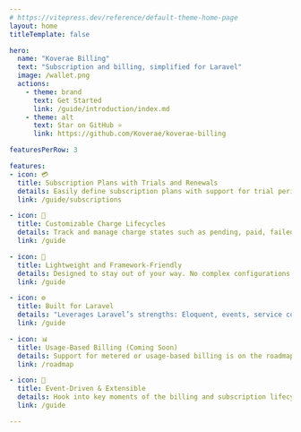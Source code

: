 ```yaml
---
# https://vitepress.dev/reference/default-theme-home-page
layout: home
titleTemplate: false

hero:
  name: "Koverae Billing"
  text: "Subscription and billing, simplified for Laravel"
  image: /wallet.png
  actions:
    - theme: brand
      text: Get Started
      link: /guide/introduction/index.md
    - theme: alt
      text: Star on GitHub ⭐
      link: https://github.com/Koverae/koverae-billing

featuresPerRow: 3

features:
- icon: 💳
  title: Subscription Plans with Trials and Renewals
  details: Easily define subscription plans with support for trial periods, recurring billing, upgrades, downgrades, and cancellations. Handle plan switching and trial expirations out of the box, all with simple, expressive code.
  link: /guide/subscriptions

- icon: 🔁
  title: Customizable Charge Lifecycles
  details: Track and manage charge states such as pending, paid, failed, refunded, and beyond. Define your own charge transitions and logic, giving you full control over how billing behaves in your app.
  link: /guide

- icon: 🧩
  title: Lightweight and Framework-Friendly
  details: Designed to stay out of your way. No complex configurations or magic just solid, modular billing tools that integrate cleanly into your application. Use what you need, extend what you want.
  link: /guide

- icon: ⚙️
  title: Built for Laravel
  details: "Leverages Laravel’s strengths: Eloquent, events, service container, and queues. You’ll feel right at home working with the package if you're already familiar with the Laravel ecosystem."
  link: /guide

- icon: 📊
  title: Usage-Based Billing (Coming Soon)
  details: Support for metered or usage-based billing is on the roadmap. Bill your users based on actual usage, ideal for APIs, quotas, or event-based pricing models.
  link: /roadmap

- icon: 🧠
  title: Event-Driven & Extensible
  details: Hook into key moments of the billing and subscription lifecycle. From trial starts to payment failures, use Laravel events to extend behavior or trigger custom workflows.
  link: /guide

---
```

